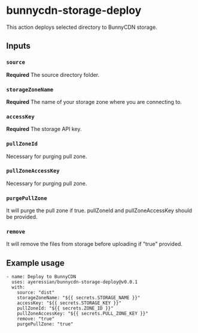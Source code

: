 # bunnycdn-storage-deploy

This action deploys selected directory to BunnyCDN storage.

## Inputs

### `source`

**Required** The source directory folder.

### `storageZoneName`

**Required** The name of your storage zone where you are connecting to.

### `accessKey`

**Required** The storage API key.

### `pullZoneId`

Necessary for purging pull zone.

### `pullZoneAccessKey`

Necessary for purging pull zone.

### `purgePullZone`

It will purge the pull zone if true. pullZoneId and pullZoneAccessKey should be provided.

### `remove`

It will remove the files from storage before uploading if "true" provided.

## Example usage

```
- name: Deploy to BunnyCDN
  uses: ayeressian/bunnycdn-storage-deploy@v0.0.1
  with:
    source: "dist"
    storageZoneName: "${{ secrets.STORAGE_NAME }}"
    accessKey: "${{ secrets.STORAGE_KEY }}"
    pullZoneId: "${{ secrets.ZONE_ID }}"
    pullZoneAccessKey: "${{ secrets.PULL_ZONE_KEY }}"
    remove: "true"
    purgePullZone: "true"
```

